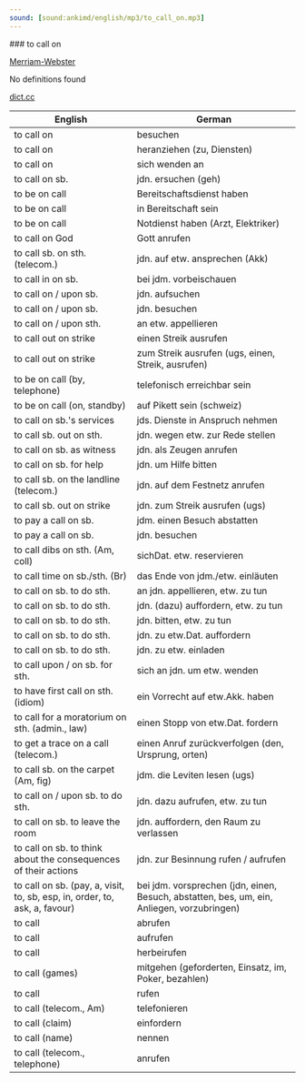```yaml
---
sound: [sound:ankimd/english/mp3/to_call_on.mp3]
---
```


\### to call on

[Merriam-Webster](https://www.merriam-webster.com/dictionary/to+call+on)

No definitions found

[dict.cc](https://www.dict.cc/to+call+on)

| English        | German       |
| -------------- | ------------ |
| to call on | besuchen |
| to call on | heranziehen (zu, Diensten) |
| to call on | sich wenden an |
| to call on sb. | jdn. ersuchen (geh) |
| to be on call | Bereitschaftsdienst haben |
| to be on call | in Bereitschaft sein |
| to be on call | Notdienst haben (Arzt, Elektriker) |
| to call on God | Gott anrufen |
| to call sb. on sth. (telecom.) | jdn. auf etw. ansprechen (Akk) |
| to call in on sb. | bei jdm. vorbeischauen |
| to call on / upon sb. | jdn. aufsuchen |
| to call on / upon sb. | jdn. besuchen |
| to call on / upon sth. | an etw. appellieren |
| to call out on strike | einen Streik ausrufen |
| to call out on strike | zum Streik ausrufen (ugs, einen, Streik, ausrufen) |
| to be on call (by, telephone) | telefonisch erreichbar sein |
| to be on call (on, standby) | auf Pikett sein (schweiz) |
| to call on sb.'s services | jds. Dienste in Anspruch nehmen |
| to call sb. out on sth. | jdn. wegen etw. zur Rede stellen |
| to call on sb. as witness | jdn. als Zeugen anrufen |
| to call on sb. for help | jdn. um Hilfe bitten |
| to call sb. on the landline (telecom.) | jdn. auf dem Festnetz anrufen |
| to call sb. out on strike | jdn. zum Streik ausrufen (ugs) |
| to pay a call on sb. | jdm. einen Besuch abstatten |
| to pay a call on sb. | jdn. besuchen |
| to call dibs on sth. (Am, coll) | sichDat. etw. reservieren |
| to call time on sb./sth. (Br) | das Ende von jdm./etw. einläuten |
| to call on sb. to do sth. | an jdn. appellieren, etw. zu tun |
| to call on sb. to do sth. | jdn. (dazu) auffordern, etw. zu tun |
| to call on sb. to do sth. | jdn. bitten, etw. zu tun |
| to call on sb. to do sth. | jdn. zu etw.Dat. auffordern |
| to call on sb. to do sth. | jdn. zu etw. einladen |
| to call upon / on sb. for sth. | sich an jdn. um etw. wenden |
| to have first call on sth. (idiom) | ein Vorrecht auf etw.Akk. haben |
| to call for a moratorium on sth. (admin., law) | einen Stopp von etw.Dat. fordern |
| to get a trace on a call (telecom.) | einen Anruf zurückverfolgen (den, Ursprung, orten) |
| to call sb. on the carpet (Am, fig) | jdm. die Leviten lesen (ugs) |
| to call on / upon sb. to do sth. | jdn. dazu aufrufen, etw. zu tun |
| to call on sb. to leave the room | jdn. auffordern, den Raum zu verlassen |
| to call on sb. to think about the consequences of their actions | jdn. zur Besinnung rufen / aufrufen |
| to call on sb. (pay, a, visit, to, sb, esp, in, order, to, ask, a, favour) | bei jdm. vorsprechen (jdn, einen, Besuch, abstatten, bes, um, ein, Anliegen, vorzubringen) |
| to call | abrufen |
| to call | aufrufen |
| to call | herbeirufen |
| to call (games) | mitgehen (geforderten, Einsatz, im, Poker, bezahlen) |
| to call | rufen |
| to call (telecom., Am) | telefonieren |
| to call (claim) | einfordern |
| to call (name) | nennen |
| to call (telecom., telephone) | anrufen |
